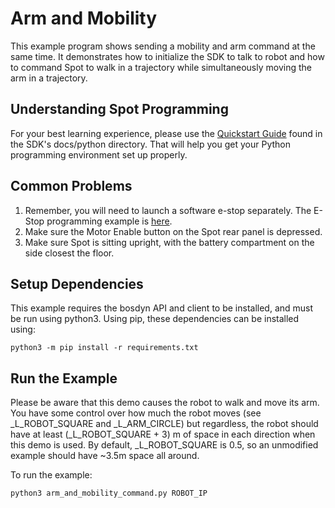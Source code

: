 <!--
Copyright (c) 2022 Boston Dynamics, Inc.  All rights reserved.

Downloading, reproducing, distributing or otherwise using the SDK Software
is subject to the terms and conditions of the Boston Dynamics Software
Development Kit License (20191101-BDSDK-SL).
-->

# Arm and Mobility

This example program shows sending a mobility and arm command at the same time. It demonstrates how to
initialize the SDK to talk to robot and how to command Spot to walk in a trajectory while simultaneously
moving the arm in a trajectory.

## Understanding Spot Programming
For your best learning experience, please use the [Quickstart Guide](../../../docs/python/quickstart.md)
found in the SDK's docs/python directory.  That will help you get your Python programming environment set up properly.  

## Common Problems
1. Remember, you will need to launch a software e-stop separately.  The E-Stop programming example is [here](../estop/README.md).
2. Make sure the Motor Enable button on the Spot rear panel is depressed.
3. Make sure Spot is sitting upright, with the battery compartment on the side closest the floor. 

## Setup Dependencies
This example requires the bosdyn API and client to be installed, and must be run using python3. Using pip, these dependencies can be installed using:

```
python3 -m pip install -r requirements.txt
```
## Run the Example
Please be aware that this demo causes the robot to walk and move its arm. You have some
control over how much the robot moves (see _L_ROBOT_SQUARE and _L_ARM_CIRCLE) but regardless, the
robot should have at least (_L_ROBOT_SQUARE + 3) m of space in each direction when this demo is used.
By default, _L_ROBOT_SQUARE is 0.5, so an unmodified example should have ~3.5m space all around.

To run the example:
```
python3 arm_and_mobility_command.py ROBOT_IP
```
